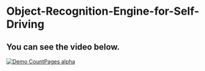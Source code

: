 # Object-Recognition-Engine-for-Self-Driving



## You can see the video below.

[![Demo CountPages alpha](https://share.gifyoutube.com/KzB6Gb.gif)](https://youtu.be/Rj5GVoOWZgM)
